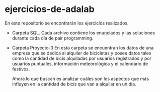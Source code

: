 # ejercicios-de-adalab

En este repositorio se encontrarán los ejercicios realizados.

- Carpeta SQL. 
  Cada archivo contiene los enunciados y las soluciones durante cada día de pair programming.
  
- Carpeta Proyecto-3
  En esta carpeta se encuentran los datos de una empresa que se dedica al alquiler de bicicletas y posee datos tales como la cantidad de bicis alquiladas por usuarios registrados y por usuarios puntuales, información meteorológica y el calendario de festivos.
  
  Ahora lo que buscan es analizar cuáles son los aspectos que más influyen en la cantidad de bicis que van a alquilar en un día.
